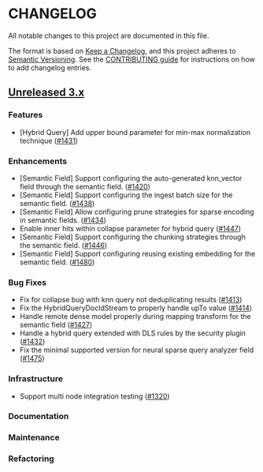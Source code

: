# CHANGELOG
All notable changes to this project are documented in this file.

The format is based on [Keep a Changelog](https://keepachangelog.com/en/1.0.0/), and this project adheres to [Semantic Versioning](https://semver.org/spec/v2.0.0.html). See the [CONTRIBUTING guide](./CONTRIBUTING.md#Changelog) for instructions on how to add changelog entries.

## [Unreleased 3.x](https://github.com/opensearch-project/neural-search/compare/main...HEAD)

### Features
- [Hybrid Query] Add upper bound parameter for min-max normalization technique ([#1431](https://github.com/opensearch-project/neural-search/pull/1431))

### Enhancements
- [Semantic Field] Support configuring the auto-generated knn_vector field through the semantic field. ([#1420](https://github.com/opensearch-project/neural-search/pull/1420))
- [Semantic Field] Support configuring the ingest batch size for the semantic field. ([#1438](https://github.com/opensearch-project/neural-search/pull/1438))
- [Semantic Field] Allow configuring prune strategies for sparse encoding in semantic fields. ([#1434](https://github.com/opensearch-project/neural-search/pull/1434))
- Enable inner hits within collapse parameter for hybrid query ([#1447](https://github.com/opensearch-project/neural-search/pull/1447))
- [Semantic Field] Support configuring the chunking strategies through the semantic field. ([#1446](https://github.com/opensearch-project/neural-search/pull/1446))
- [Semantic Field] Support configuring reusing existing embedding for the semantic field. ([#1480](https://github.com/opensearch-project/neural-search/pull/1480/files))

### Bug Fixes
- Fix for collapse bug with knn query not deduplicating results ([#1413](https://github.com/opensearch-project/neural-search/pull/1413))
- Fix the HybridQueryDocIdStream to properly handle upTo value ([#1414](https://github.com/opensearch-project/neural-search/pull/1414))
- Handle remote dense model properly during mapping transform for the semantic field ([#1427](https://github.com/opensearch-project/neural-search/pull/1427))
- Handle a hybrid query extended with DLS rules by the security plugin ([#1432](https://github.com/opensearch-project/neural-search/pull/1432))
- Fix the minimal supported version for neural sparse query analyzer field ([#1475](https://github.com/opensearch-project/neural-search/pull/1475))

### Infrastructure
- Support multi node integration testing ([#1320](https://github.com/opensearch-project/neural-search/pull/1320))

### Documentation

### Maintenance

### Refactoring

